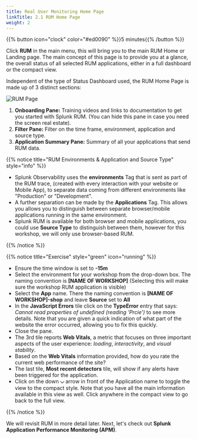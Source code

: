 ```yaml
---
title: Real User Monitoring Home Page
linkTitle: 2.1 RUM Home Page
weight: 2
---
```

 
{{% button icon="clock" color="#ed0090" %}}5 minutes{{% /button %}}

Click **RUM** in the main menu, this will bring you to the main RUM Home or Landing page. The main concept of this page is to provide you at a glance, the overall status of all selected RUM applications, either in a full dashboard or the compact view.

Independent of the type of Status Dashboard used, the RUM Home Page is made up of 3 distinct sections:

![RUM Page](../images/rum-main.png)

1. **Onboarding Pane:** Training videos and links to documentation to get you started with Splunk RUM. (You can hide this pane in case you need the screen real estate).
2. **Filter Pane:** Filter on the time frame, environment, application and source type.
3. **Application Summary Pane:** Summary of all your applications that send RUM data.

{{% notice title="RUM Environments & Application and Source Type" style="info" %}}

* Splunk Observability uses the **environments** Tag that is sent as part of the RUM trace, (created with every interaction with your website or Mobile App), to separate data coming from different environments like "Production" or "Development".
* A further separation can be made by the  **Applications** Tag. This allows you allows you to distinguish between separate browser/mobile applications running in the same environment.
* Splunk RUM is available for both browser and mobile applications, you could use **Source Type** to distinguish between them, however for this workshop, we will only use browser-based RUM.

{{% /notice %}}

{{% notice title="Exercise" style="green" icon="running" %}}

* Ensure the time window is set to **-15m**
* Select the environment for your workshop from the drop-down box. The naming convention is **[NAME OF WORKSHOP]** (Selecting this will make sure the workshop RUM application is visible)
* Select the **App** name. There the naming convention is **[NAME OF WORKSHOP]-shop**  and leave **Source** set to **All**
* In the **JavaScript Errors** tile click on the **TypeError** entry that says: *Cannot read properties of undefined (reading 'Prcie')* to see more details. Note that you are given a quick indication of what part of the website the error occurred, allowing you to fix this quickly.
* Close the pane.
* The 3rd tile reports **Web Vitals**, a metric that focuses on three important aspects of the user experience: *loading*, *interactivity*, and *visual stability*.
* Based on the **Web Vitals** information provided, how do you rate the current web performance of the site?
* The last tile, **Most recent detectors** tile, will show if any alerts have been triggered for the application.
* Click on the down **⌵** arrow in front of the Application name to toggle the view to the compact style. Note that you have all the main information available in this view as well. Click anywhere in the compact view to go back to the full view.

{{% /notice %}}

We will revisit RUM in more detail later. Next, let's check out **Splunk Application Performance Monitoring (APM)**.
